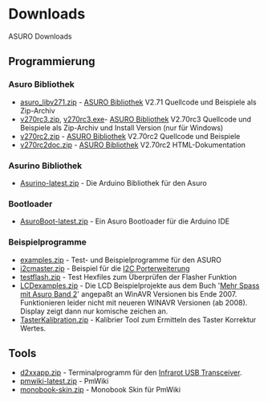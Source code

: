 # Downloads

ASURO Downloads 

## Programmierung

### Asuro Bibliothek

*   [asuro_libv271.zip][1] - [ASURO Bibliothek][2] V2.71 Quellcode und Beispiele als Zip-Archiv 
*   [v270rc3.zip][3], [v270rc3.exe][4]- [ASURO Bibliothek][2] V2.70rc3 Quellcode und Beispiele als Zip-Archiv und Install Version (nur für Windows) 
*   [v270rc2.zip][5] - [ASURO Bibliothek][2] V2.70rc2 Quellcode und Beispiele 
*   [v270rc2doc.zip][6] - [ASURO Bibliothek][2] V2.70rc2 HTML-Dokumentation 

### Asurino Bibliothek

*   [Asurino-latest.zip][7] - Die Arduino Bibliothek für den Asuro 

### Bootloader

*   [AsuroBoot-latest.zip][8] - Ein Asuro Bootloader für die Arduino IDE 

### Beispielprogramme

*   [examples.zip][9] - Test- und Beispielprogramme für den ASURO 
*   [i2cmaster.zip][10] - Beispiel für die [I2C Porterweiterung][11] 
*   [testflash.zip][12] - Test Hexfiles zum Überprüfen der Flasher Funktion 
*   [LCDexamples.zip][13] - Die LCD Beispielprojekte aus dem Buch '[Mehr Spass mit Asuro Band 2][14]' angepaßt an WinAVR Versionen bis Ende 2007. Funktionieren leider nicht mit neueren WINAVR Versionen (ab 2008). Display zeigt dann nur komische zeichen an. 
*   [TasterKalibration.zip][15] - Kalibrier Tool zum Ermitteln des Taster Korrektur Wertes. 

## Tools

*   [d2xxapp.zip][16] - Terminalprogramm für den [Infrarot USB Transceiver][17]. 
*   [pmwiki-latest.zip][18] - PmWiki 
*   [monobook-skin.zip][19] - Monobook Skin für PmWiki 

 [1]: http://www.asurowiki.de/pmwiki/uploads/Main/asuro_libv271.zip
 [2]: http://www.asurowiki.de/pmwiki/pmwiki.php/Main/Bibliothek
 [3]: http://www.asurowiki.de/pmwiki/uploads/Main/v270rc3.zip
 [4]: http://www.asurowiki.de/pmwiki/uploads/Main/v270rc3.exe
 [5]: http://www.asurowiki.de/pmwiki/uploads/Main/v270rc2.zip
 [6]: http://www.asurowiki.de/pmwiki/uploads/Main/v270rc2doc.zip
 [7]: http://www.asurowiki.de/pmwiki/uploads/Main/Asurino-latest.zip
 [8]: http://www.asurowiki.de/pmwiki/uploads/Main/AsuroBoot-latest.zip
 [9]: http://www.asurowiki.de/pmwiki/uploads/Main/examples.zip
 [10]: http://www.asurowiki.de/pmwiki/uploads/Main/i2cmaster.zip
 [11]: http://www.asurowiki.de/pmwiki/pmwiki.php/Main/I2CPorterweiterung
 [12]: http://www.asurowiki.de/pmwiki/uploads/Main/testflash.zip
 [13]: http://www.asurowiki.de/pmwiki/uploads/Main/LCDexamples.zip
 [14]: http://www.asurowiki.de/pmwiki/pmwiki.php/Main/MehrSpassMitAsuroBand2
 [15]: http://www.asurowiki.de/pmwiki/uploads/Main/TasterKalibration.zip
 [16]: http://www.asurowiki.de/pmwiki/uploads/Main/d2xxapp.zip
 [17]: http://www.asurowiki.de/pmwiki/pmwiki.php/Main/InfrarotUSBTransceiver
 [18]: http://www.asurowiki.de/pmwiki/uploads/Main/pmwiki-latest.zip
 [19]: http://www.asurowiki.de/pmwiki/uploads/Main/monobook-skin.zip

